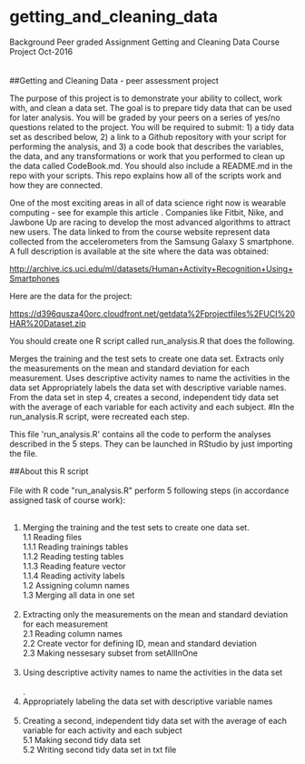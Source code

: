 # getting_and_cleaning_data
Background Peer graded Assignment Getting and Cleaning Data Course Project Oct-2016</br></br></br>
##Getting and Cleaning Data - peer assessment project

The purpose of this project is to demonstrate your ability to collect, work with, and clean a data set. The goal is to prepare tidy data that can be used for later analysis. You will be graded by your peers on a series of yes/no questions related to the project. You will be required to submit: 1) a tidy data set as described below, 2) a link to a Github repository with your script for performing the analysis, and 3) a code book that describes the variables, the data, and any transformations or work that you performed to clean up the data called CodeBook.md. You should also include a README.md in the repo with your scripts. This repo explains how all of the scripts work and how they are connected.

One of the most exciting areas in all of data science right now is wearable computing - see for example this article . Companies like Fitbit, Nike, and Jawbone Up are racing to develop the most advanced algorithms to attract new users. The data linked to from the course website represent data collected from the accelerometers from the Samsung Galaxy S smartphone. A full description is available at the site where the data was obtained:

http://archive.ics.uci.edu/ml/datasets/Human+Activity+Recognition+Using+Smartphones

Here are the data for the project:

https://d396qusza40orc.cloudfront.net/getdata%2Fprojectfiles%2FUCI%20HAR%20Dataset.zip

You should create one R script called run_analysis.R that does the following.

Merges the training and the test sets to create one data set.
Extracts only the measurements on the mean and standard deviation for each measurement.
Uses descriptive activity names to name the activities in the data set
Appropriately labels the data set with descriptive variable names.
From the data set in step 4, creates a second, independent tidy data set with the average of each variable for each activity and each subject.
#In the run_analysis.R script, were recreated each step.

This file 'run_analysis.R' contains all the code to perform the analyses described in the 5 steps. They can be launched in RStudio by just importing the file.

##About this R script</br></br>
File with R code "run_analysis.R" perform 5 following steps (in accordance assigned task of course work):</br></br>

1. Merging the training and the test sets to create one data set.</br>
1.1 Reading files</br>
1.1.1 Reading trainings tables</br>
1.1.2 Reading testing tables</br>
1.1.3 Reading feature vector</br>
1.1.4 Reading activity labels</br>
1.2 Assigning column names</br>
1.3 Merging all data in one set</br></br>
2. Extracting only the measurements on the mean and standard deviation for each measurement</br>
2.1 Reading column names</br>
2.2 Create vector for defining ID, mean and standard deviation</br>
2.3 Making nessesary subset from setAllInOne</br></br>
3. Using descriptive activity names to name the activities in the data set</br></br>. 
4. Appropriately labeling the data set with descriptive variable names</br></br>
5. Creating a second, independent tidy data set with the average of each variable for each activity and each subject</br>
5.1 Making second tidy data set</br>
5.2 Writing second tidy data set in txt file</br>
